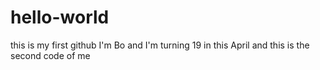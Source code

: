 # hello-world
this is my first github
I'm Bo and I'm turning 19 in this April
and this is the second code of me
